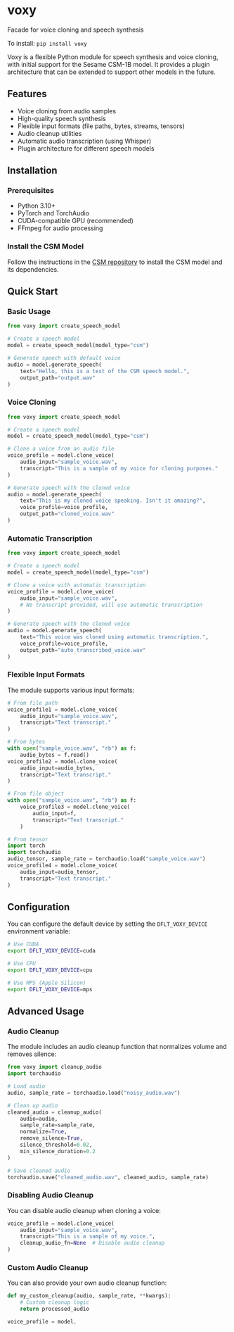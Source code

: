 # voxy

Facade for voice cloning and speech synthesis

To install:	```pip install voxy```

Voxy is a flexible Python module for speech synthesis and voice cloning, with initial support for the Sesame CSM-1B model. It provides a plugin architecture that can be extended to support other models in the future.

## Features

- Voice cloning from audio samples
- High-quality speech synthesis
- Flexible input formats (file paths, bytes, streams, tensors)
- Audio cleanup utilities
- Automatic audio transcription (using Whisper)
- Plugin architecture for different speech models

## Installation

### Prerequisites

- Python 3.10+
- PyTorch and TorchAudio
- CUDA-compatible GPU (recommended)
- FFmpeg for audio processing

### Install the CSM Model

Follow the instructions in the [CSM repository](https://github.com/SesameAILabs/csm) 
to install the CSM model and its dependencies.

## Quick Start

### Basic Usage

```python
from voxy import create_speech_model

# Create a speech model
model = create_speech_model(model_type="csm")

# Generate speech with default voice
audio = model.generate_speech(
    text="Hello, this is a test of the CSM speech model.", 
    output_path="output.wav"
)
```

### Voice Cloning

```python
from voxy import create_speech_model

# Create a speech model
model = create_speech_model(model_type="csm")

# Clone a voice from an audio file
voice_profile = model.clone_voice(
    audio_input="sample_voice.wav",
    transcript="This is a sample of my voice for cloning purposes."
)

# Generate speech with the cloned voice
audio = model.generate_speech(
    text="This is my cloned voice speaking. Isn't it amazing?",
    voice_profile=voice_profile,
    output_path="cloned_voice.wav"
)
```

### Automatic Transcription

```python
from voxy import create_speech_model

# Create a speech model
model = create_speech_model(model_type="csm")

# Clone a voice with automatic transcription
voice_profile = model.clone_voice(
    audio_input="sample_voice.wav",
    # No transcript provided, will use automatic transcription
)

# Generate speech with the cloned voice
audio = model.generate_speech(
    text="This voice was cloned using automatic transcription.",
    voice_profile=voice_profile,
    output_path="auto_transcribed_voice.wav"
)
```

### Flexible Input Formats

The module supports various input formats:

```python
# From file path
voice_profile1 = model.clone_voice(
    audio_input="sample_voice.wav",
    transcript="Text transcript."
)

# From bytes
with open("sample_voice.wav", "rb") as f:
    audio_bytes = f.read()
voice_profile2 = model.clone_voice(
    audio_input=audio_bytes,
    transcript="Text transcript."
)

# From file object
with open("sample_voice.wav", "rb") as f:
    voice_profile3 = model.clone_voice(
        audio_input=f,
        transcript="Text transcript."
    )

# From tensor
import torch
import torchaudio
audio_tensor, sample_rate = torchaudio.load("sample_voice.wav")
voice_profile4 = model.clone_voice(
    audio_input=audio_tensor,
    transcript="Text transcript."
)
```

## Configuration

You can configure the default device by setting the `DFLT_VOXY_DEVICE` environment variable:

```bash
# Use CUDA
export DFLT_VOXY_DEVICE=cuda

# Use CPU
export DFLT_VOXY_DEVICE=cpu

# Use MPS (Apple Silicon)
export DFLT_VOXY_DEVICE=mps
```

## Advanced Usage

### Audio Cleanup

The module includes an audio cleanup function that normalizes volume and removes silence:

```python
from voxy import cleanup_audio
import torchaudio

# Load audio
audio, sample_rate = torchaudio.load("noisy_audio.wav")

# Clean up audio
cleaned_audio = cleanup_audio(
    audio=audio,
    sample_rate=sample_rate,
    normalize=True,
    remove_silence=True,
    silence_threshold=0.02,
    min_silence_duration=0.2
)

# Save cleaned audio
torchaudio.save("cleaned_audio.wav", cleaned_audio, sample_rate)
```

### Disabling Audio Cleanup

You can disable audio cleanup when cloning a voice:

```python
voice_profile = model.clone_voice(
    audio_input="sample_voice.wav",
    transcript="This is a sample of my voice.",
    cleanup_audio_fn=None  # Disable audio cleanup
)
```

### Custom Audio Cleanup

You can also provide your own audio cleanup function:

```python
def my_custom_cleanup(audio, sample_rate, **kwargs):
    # Custom cleanup logic
    return processed_audio

voice_profile = model.
